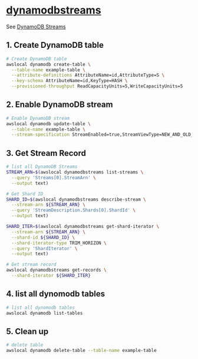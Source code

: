 # [dynamodbstreams](https://docs.localstack.cloud/references/coverage/coverage_dynamodbstreams/)

See [DynamoDB Streams](https://docs.aws.amazon.com/amazondynamodb/latest/developerguide/Streams.html)

## 1. Create DynamoDB table

```sh
# Create DynamoDB table
awslocal dynamodb create-table \
  --table-name example-table \
  --attribute-definitions AttributeName=id,AttributeType=S \
  --key-schema AttributeName=id,KeyType=HASH \
  --provisioned-throughput ReadCapacityUnits=5,WriteCapacityUnits=5
```

## 2. Enable DynamoDB stream

```sh
# Enable DynamoDB stream
awslocal dynamodb update-table \
  --table-name example-table \
  --stream-specification StreamEnabled=true,StreamViewType=NEW_AND_OLD_IMAGES
```

## 3. Get Stream Record

```sh
# list all DynamoDB Streams
STREAM_ARN=$(awslocal dynamodbstreams list-streams \
  --query 'Streams[0].StreamArn' \
  --output text)

# Get Shard ID
SHARD_ID=$(awslocal dynamodbstreams describe-stream \
  --stream-arn ${STREAM_ARN} \
  --query 'StreamDescription.Shards[0].ShardId' \
  --output text)

SHARD_ITER=$(awslocal dynamodbstreams get-shard-iterator \
  --stream-arn ${STREAM_ARN} \
  --shard-id ${SHARD_ID} \
  --shard-iterator-type TRIM_HORIZON \
  --query 'ShardIterator' \
  --output text)

# Get stream record
awslocal dynamodbstreams get-records \
  --shard-iterator ${SHARD_ITER}
```

## 4. list all dynomodb tables

```sh
# list all dynomodb tables
awslocal dynamodb list-tables
```

## 5. Clean up

```sh
# delete table
awslocal dynamodb delete-table --table-name example-table
```
